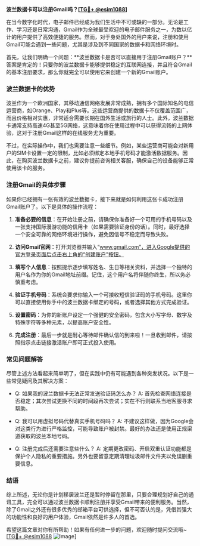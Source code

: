 **波兰数据卡可以注册Gmail吗？[[TG💪+ @esim1088](https://t.me/s/esim1088)]**

在当今数字化时代，电子邮件已经成为我们生活中不可或缺的一部分。无论是工作、学习还是日常沟通，Gmail作为全球最受欢迎的电子邮件服务之一，为数以亿计的用户提供了高效便捷的服务。然而，对于身处国外的用户来说，注册和使用Gmail可能会遇到一些问题，尤其是涉及到不同国家的数据卡和网络环境时。

首先，让我们明确一个问题：**波兰数据卡是否可以直接用于注册Gmail账户？**答案是肯定的！只要你的波兰数据卡能够提供稳定的互联网连接，并且符合Gmail的基本注册要求，那么你就完全可以使用它来创建一个新的Gmail账户。

### 波兰数据卡的优势

波兰作为一个欧洲国家，其移动通信网络发展非常成熟，拥有多个国际知名的电信运营商，如Orange、Play和Plus等。这些运营商提供的数据卡不仅覆盖范围广，而且价格相对实惠，非常适合需要长期在国外生活或旅行的人士。此外，波兰数据卡通常支持高速4G甚至5G网络，这意味着你在使用过程中可以获得流畅的上网体验，这对于注册Gmail这样的在线服务尤为重要。

不过，在实际操作中，我们也需要注意一些细节。例如，某些运营商可能会对新用户的SIM卡设置一定的限制，比如必须绑定本地手机号码才能激活数据服务。因此，在购买波兰数据卡之前，建议你提前咨询相关客服，确保自己的设备能够正常使用该卡的服务。

### 注册Gmail的具体步骤

如果你已经拥有一张有效的波兰数据卡，接下来就是如何利用这张卡成功注册Gmail账户了。以下是具体的操作流程：

1. **准备必要的信息**：在开始注册之前，请确保你准备好一个可用的手机号码以及一张支持国际漫游功能的信用卡（如果需要验证身份的话）。同时，最好选择一个安全可靠的网络环境进行操作，避免因信号不稳定而导致失败。

2. **访问Gmail官网**：打开浏览器并输入“www.gmail.com”，进入Google提供的官方登录页面后点击右上角的“创建账户”按钮。

3. **填写个人信息**：按照提示逐步填写姓名、生日等相关资料，并选择一个独特的用户名作为你的Gmail地址前缀。记住，这个用户名将伴随你终生，所以务必慎重考虑。

4. **验证手机号码**：系统会要求你输入一个可接收短信验证码的手机号码。这里你可以直接使用你手中的波兰数据卡绑定的号码，或者选择其他方式完成验证。

5. **设置密码**：为你的新账户设定一个强健的安全密码，包含大小写字母、数字及特殊字符等多种元素，以提高账户安全性。

6. **完成注册**：最后一步就是耐心等待邮件确认信的到来啦！一旦收到邮件，请按照指示点击链接激活账户即可正式投入使用。

### 常见问题解答

尽管上述方法看起来简单明了，但在实践中仍有可能遇到各种突发状况。以下是一些常见疑问及其解决方案：

- Q: 如果我的波兰数据卡无法正常发送验证码怎么办？
  A: 首先检查网络连接是否稳定；其次尝试更换不同的时间段再次尝试；实在不行则联系当地客服寻求帮助。

- Q: 我可以用虚拟号码代替真实手机号码吗？
  A: 不建议这样做，因为Google会对这类行为进行严格监控，可能导致账户被封禁。最好的办法还是使用正规渠道获取的波兰本地号码。

- Q: 注册完成后还需要注意些什么？
  A: 定期更改密码、开启双重认证功能都是保护个人隐私的重要措施。另外也要留意定期清理垃圾邮件文件夹以免误删重要信息。

### 结语

综上所述，无论你是计划移居波兰还是暂时停留在那里，只要合理规划好自己的通讯工具，完全可以通过波兰数据卡顺利注册并享受Gmail带来的便利服务。当然，除了Gmail之外还有很多优秀的邮箱平台可供选择，但不可否认的是，凭借其强大的功能性和良好的用户体验，Gmail依然是许多人的首选。

希望这篇文章对你有所帮助！如果有任何进一步的问题，欢迎随时提问交流哦~ [[TG💪+ @esim1088](https://t.me/s/esim1088) ![Image](https://i.postimg.cc/4NQfJmqS/Snipaste-2025-05-13-00-14-12.png)]